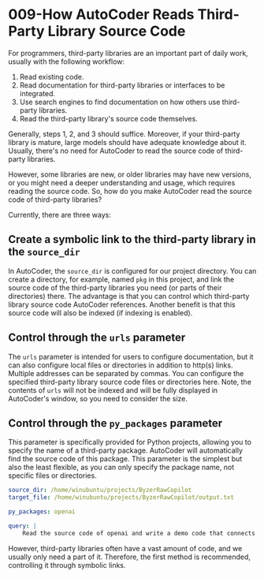 # 009-How AutoCoder Reads Third-Party Library Source Code

For programmers, third-party libraries are an important part of daily work, usually with the following workflow:

1. Read existing code.
2. Read documentation for third-party libraries or interfaces to be integrated.
3. Use search engines to find documentation on how others use third-party libraries.
4. Read the third-party library's source code themselves.

Generally, steps 1, 2, and 3 should suffice. Moreover, if your third-party library is mature, large models should have adequate knowledge about it. Usually, there's no need for AutoCoder to read the source code of third-party libraries.

However, some libraries are new, or older libraries may have new versions, or you might need a deeper understanding and usage, which requires reading the source code. So, how do you make AutoCoder read the source code of third-party libraries?

Currently, there are three ways:

## Create a symbolic link to the third-party library in the `source_dir`

In AutoCoder, the `source_dir` is configured for our project directory. You can create a directory, for example, named `pkg` in this project, and link the source code of the third-party libraries you need (or parts of their directories) there. The advantage is that you can control which third-party library source code AutoCoder references. Another benefit is that this source code will also be indexed (if indexing is enabled).

## Control through the `urls` parameter

The `urls` parameter is intended for users to configure documentation, but it can also configure local files or directories in addition to http(s) links. Multiple addresses can be separated by commas. You can configure the specified third-party library source code files or directories here.
Note, the contents of `urls` will not be indexed and will be fully displayed in AutoCoder's window, so you need to consider the size.

## Control through the `py_packages` parameter

This parameter is specifically provided for Python projects, allowing you to specify the name of a third-party package. AutoCoder will automatically find the source code of this package. This parameter is the simplest but also the least flexible, as you can only specify the package name, not specific files or directories.

```yml
source_dir: /home/winubuntu/projects/ByzerRawCopilot 
target_file: /home/winubuntu/projects/ByzerRawCopilot/output.txt 

py_packages: openai

query: |
    Read the source code of openai and write a demo code that connects to openai in src/clients/, with the filename openai_demo.py
```

However, third-party libraries often have a vast amount of code, and we usually only need a part of it. Therefore, the first method is recommended, controlling it through symbolic links.
